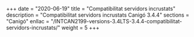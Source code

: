 +++
date        = "2020-06-19"
title       = "Compatibilitat servidors incrustats"
description = "Compatibilitat servidors incrustats Canigó 3.4.4"
sections    = "Canigó"
enllac		= "/INTCAN2199-versions-3.4LTS-3.4.4-compatibilitat-servidors-incrustats/"
weight		= 5
+++
